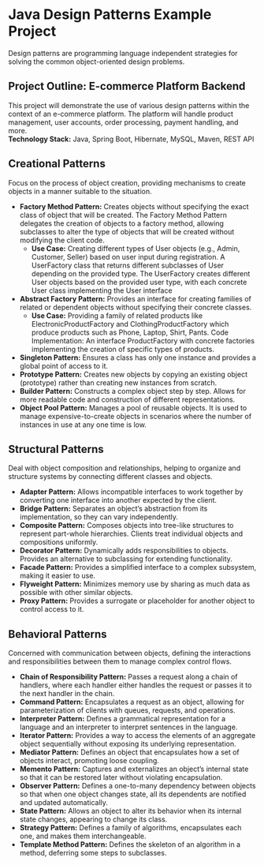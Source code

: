 # Java Design Patterns Example Project
Design patterns are programming language independent strategies for solving the common object-oriented design problems.
## Project Outline: E-commerce Platform Backend
This project will demonstrate the use of various design patterns within the context of an e-commerce platform. The platform will handle product management, user accounts, order processing, payment handling, and more. </br>
**Technology Stack:** Java, Spring Boot, Hibernate, MySQL, Maven, REST API

## Creational Patterns
Focus on the process of object creation, providing mechanisms to create objects in a manner suitable to the situation.</br>
* **Factory Method Pattern:** Creates objects without specifying the exact class of object that will be created. The Factory Method Pattern delegates the creation of objects to a factory method, allowing subclasses to alter the type of objects that will be created without modifying the client code. 
  - **Use Case:** Creating different types of User objects (e.g., Admin, Customer, Seller) based on user input during registration. A UserFactory class that returns different subclasses of User depending on the provided type. The UserFactory creates different User objects based on the provided user type, with each concrete User class implementing the User interface
* **Abstract Factory Pattern:** Provides an interface for creating families of related or dependent objects without specifying their concrete classes.
  - **Use Case:** Providing a family of related products like ElectronicProductFactory and ClothingProductFactory which produce products such as Phone, Laptop, Shirt, Pants.
Code Implementation: An interface ProductFactory with concrete factories implementing the creation of specific types of products.
* **Singleton Pattern:** Ensures a class has only one instance and provides a global point of access to it.
* **Prototype Pattern:** Creates new objects by copying an existing object (prototype) rather than creating new instances from scratch.
* **Builder Pattern:** Constructs a complex object step by step. Allows for more readable code and construction of different representations.
* **Object Pool Pattern:** Manages a pool of reusable objects. It is used to manage expensive-to-create objects in scenarios where the number of instances in use at any one time is low.

## Structural Patterns
Deal with object composition and relationships, helping to organize and structure systems by connecting different classes and objects.
* **Adapter Pattern:**  Allows incompatible interfaces to work together by converting one interface into another expected by the client.
* **Bridge Pattern:**  Separates an object’s abstraction from its implementation, so they can vary independently.
* **Composite Pattern:**  Composes objects into tree-like structures to represent part-whole hierarchies. Clients treat individual objects and compositions uniformly.
* **Decorator Pattern:**  Dynamically adds responsibilities to objects. Provides an alternative to subclassing for extending functionality.
* **Facade Pattern:**  Provides a simplified interface to a complex subsystem, making it easier to use.
* **Flyweight Pattern:**  Minimizes memory use by sharing as much data as possible with other similar objects.
* **Proxy Pattern:**  Provides a surrogate or placeholder for another object to control access to it.

## Behavioral Patterns
Concerned with communication between objects, defining the interactions and responsibilities between them to manage complex control flows.
* **Chain of Responsibility Pattern:** Passes a request along a chain of handlers, where each handler either handles the request or passes it to the next handler in the chain.
* **Command Pattern:** Encapsulates a request as an object, allowing for parameterization of clients with queues, requests, and operations.
* **Interpreter Pattern:** Defines a grammatical representation for a language and an interpreter to interpret sentences in the language.
* **Iterator Pattern:** Provides a way to access the elements of an aggregate object sequentially without exposing its underlying representation.
* **Mediator Pattern:** Defines an object that encapsulates how a set of objects interact, promoting loose coupling.
* **Memento Pattern:** Captures and externalizes an object’s internal state so that it can be restored later without violating encapsulation.
* **Observer Pattern:** Defines a one-to-many dependency between objects so that when one object changes state, all its dependents are notified and updated automatically.
* **State Pattern:** Allows an object to alter its behavior when its internal state changes, appearing to change its class.
* **Strategy Pattern:** Defines a family of algorithms, encapsulates each one, and makes them interchangeable.
* **Template Method Pattern:** Defines the skeleton of an algorithm in a method, deferring some steps to subclasses.
